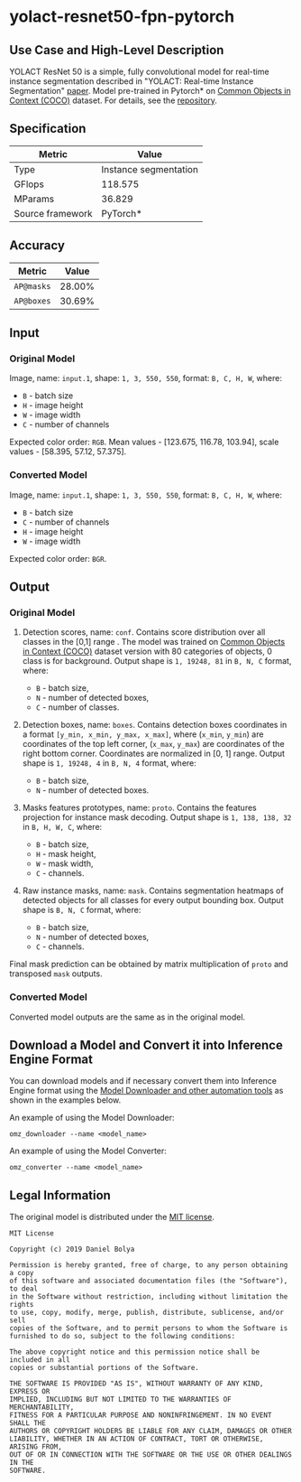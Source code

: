 # yolact-resnet50-fpn-pytorch

## Use Case and High-Level Description

YOLACT ResNet 50 is a simple, fully convolutional model for real-time instance segmentation described in "YOLACT: Real-time Instance Segmentation" [paper](https://arxiv.org/abs/1904.02689). Model pre-trained in Pytorch\* on [Common Objects in Context (COCO)](https://cocodataset.org/#home) dataset.
For details, see the [repository](https://github.com/dbolya/yolact).

## Specification

| Metric                          | Value                                     |
|---------------------------------|-------------------------------------------|
| Type                            | Instance segmentation                     |
| GFlops                          | 118.575                                   |
| MParams                         | 36.829                                    |
| Source framework                | PyTorch\*                                 |

## Accuracy

| Metric     | Value  |
| ---------- | ------ |
| `AP@masks` | 28.00% |
| `AP@boxes` | 30.69% |

## Input

### Original Model

Image, name: `input.1`, shape: `1, 3, 550, 550`, format: `B, C, H, W`, where:

- `B` - batch size
- `H` - image height
- `W` - image width
- `C` - number of channels

Expected color order: `RGB`.
Mean values - [123.675, 116.78, 103.94], scale values - [58.395, 57.12, 57.375].

### Converted Model

Image, name: `input.1`, shape: `1, 3, 550, 550`, format: `B, C, H, W`, where:

- `B` - batch size
- `C` - number of channels
- `H` - image height
- `W` - image width

Expected color order: `BGR`.

## Output

### Original Model

1. Detection scores, name: `conf`. Contains score distribution over all classes in the [0,1] range . The model was trained on [Common Objects in Context (COCO)](https://cocodataset.org/#home) dataset version with 80 categories of objects, 0 class is for background. Output shape is `1, 19248, 81` in `B, N, C` format, where:

    - `B` - batch size,
    - `N` - number of detected boxes,
    - `C` - number of classes.

2. Detection boxes, name: `boxes`. Contains detection boxes coordinates in a format `[y_min, x_min, y_max, x_max]`, where (`x_min`, `y_min`)  are coordinates of the top left corner, (`x_max`, `y_max`) are coordinates of the right bottom corner. Coordinates are normalized in [0, 1] range. Output shape is `1, 19248, 4` in `B, N, 4` format, where:

    - `B` - batch size,
    - `N` - number of detected boxes.

3. Masks features prototypes, name: `proto`. Contains the features projection for instance mask decoding. Output shape is `1, 138, 138, 32` in `B, H, W, C`, where:

    - `B` - batch size,
    - `H` - mask height,
    - `W` - mask width,
    - `C` - channels.

4. Raw instance masks, name: `mask`. Contains segmentation heatmaps of detected objects for all classes for every output bounding box. Output shape is `B, N, C` format, where:

    - `B` - batch size,
    - `N` - number of detected boxes,
    - `C` - channels.

Final mask prediction can be obtained by matrix multiplication of `proto` and transposed `mask` outputs.

### Converted Model

Converted model outputs are the same as in the original model.

## Download a Model and Convert it into Inference Engine Format

You can download models and if necessary convert them into Inference Engine format using the [Model Downloader and other automation tools](../../../tools/model_tools/README.md) as shown in the examples below.

An example of using the Model Downloader:
```
omz_downloader --name <model_name>
```

An example of using the Model Converter:
```
omz_converter --name <model_name>
```

## Legal Information

The original model is distributed under the
[MIT license](https://raw.githubusercontent.com/dbolya/yolact/master/LICENSE).
```
MIT License

Copyright (c) 2019 Daniel Bolya

Permission is hereby granted, free of charge, to any person obtaining a copy
of this software and associated documentation files (the "Software"), to deal
in the Software without restriction, including without limitation the rights
to use, copy, modify, merge, publish, distribute, sublicense, and/or sell
copies of the Software, and to permit persons to whom the Software is
furnished to do so, subject to the following conditions:

The above copyright notice and this permission notice shall be included in all
copies or substantial portions of the Software.

THE SOFTWARE IS PROVIDED "AS IS", WITHOUT WARRANTY OF ANY KIND, EXPRESS OR
IMPLIED, INCLUDING BUT NOT LIMITED TO THE WARRANTIES OF MERCHANTABILITY,
FITNESS FOR A PARTICULAR PURPOSE AND NONINFRINGEMENT. IN NO EVENT SHALL THE
AUTHORS OR COPYRIGHT HOLDERS BE LIABLE FOR ANY CLAIM, DAMAGES OR OTHER
LIABILITY, WHETHER IN AN ACTION OF CONTRACT, TORT OR OTHERWISE, ARISING FROM,
OUT OF OR IN CONNECTION WITH THE SOFTWARE OR THE USE OR OTHER DEALINGS IN THE
SOFTWARE.
```
